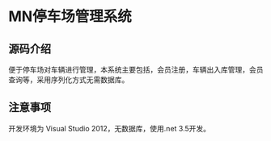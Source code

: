 ﻿# MN停车场管理系统

## 源码介绍

便于停车场对车辆进行管理，本系统主要包括，会员注册，车辆出入库管理，会员查询等，采用序列化方式无需数据库。

## 注意事项

开发环境为 Visual Studio 2012，无数据库，使用.net 3.5开发。

